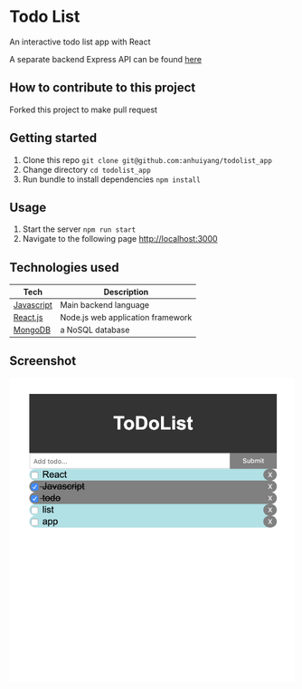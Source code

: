 # Todo List 

An interactive todo list app with React 

A separate backend Express API can be found [here](https://github.com/anhuiyang/todolist_api)

## How to contribute to this project

Forked this project to make pull request

## Getting started

1. Clone this repo `git clone git@github.com:anhuiyang/todolist_app`
2. Change directory `cd todolist_app`
3. Run bundle to install dependencies `npm install`

## Usage

1. Start the server `npm run start`
2. Navigate to the following page [http://localhost:3000](http://localhost:1234)

## Technologies used

Tech | Description
------------- | -------------
[Javascript](https://www.javascript.com) | Main backend language
[React.js](https://expressjs.com) | Node.js web application framework
[MongoDB](https://www.mongodb.com) | a NoSQL database

## Screenshot
![index](https://github.com/anhuiyang/todolist_app/blob/master/img/Screenshot%202019-05-03%20at%205.21.12%20pm.png?raw=true)


